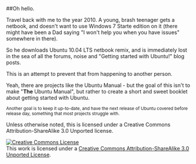 ##Oh hello.

Travel back with me to the year 2010. A young, brash teenager gets a netbook, and
doesn't want to use Windows 7 Starte edition on it (there might have been a Dad saying 
"I won't help you when you have issues" somewhere in there).

So he downloads Ubuntu 10.04 LTS netbook remix, and is immediately lost in the sea
of all the forums, noise and "Getting started with Ubuntu!" blog posts.

This is an attempt to prevent that from happening to another person. 

Yeah, there are projects like the Ubuntu Manual - but the goal of this isn't to make
"**The** Ubuntu Manual", but rather to create a short and sweet booklet
about getting started with Ubuntu.

<sub>Another goal is to keep it up-to-date, and have the next release of Ubuntu covered
  before release day, something that most projects struggle with.
</sub>
  
Unless otherwise noted, this is licensed under a
Creative Commons Attribution-ShareAlike 3.0 Unported license.

<a rel="license" href="http://creativecommons.org/licenses/by-sa/3.0/"><img alt="Creative Commons License" style="border-width:0" src="http://i.creativecommons.org/l/by-sa/3.0/88x31.png" /></a><br />This <span xmlns:dct="http://purl.org/dc/terms/" href="http://purl.org/dc/dcmitype/Text" rel="dct:type">work</span> is licensed under a <a rel="license" href="http://creativecommons.org/licenses/by-sa/3.0/">Creative Commons Attribution-ShareAlike 3.0 Unported License</a>.